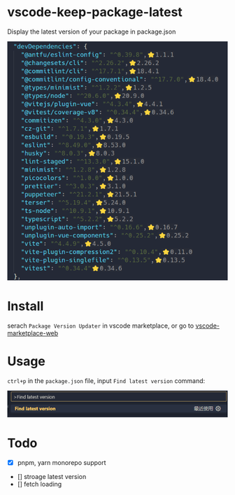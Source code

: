 # vscode-keep-package-latest

Display the latest version of your package in package.json

![effect](./resource/demo.png)

# Install

serach `Package Version Updater` in vscode marketplace, or go to [vscode-marketplace-web](https://marketplace.visualstudio.com/items?itemName=plumbiu.vscode-keep-package-latest)

# Usage

`ctrl+p` in the `package.json` file, input `Find latest version` command:

![command](./resource/command.png)


# Todo

- [x] pnpm, yarn monorepo support
- [] stroage latest version
- [] fetch loading